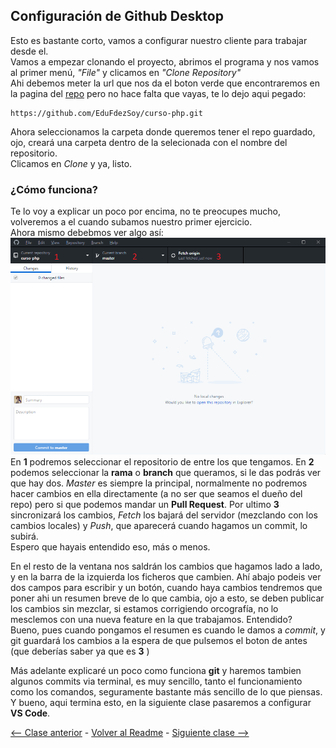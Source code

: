 ## Configuración de Github Desktop

Esto es bastante corto, vamos a configurar nuestro cliente para trabajar desde el.  
Vamos a empezar clonando el proyecto, abrimos el programa y nos vamos al primer menú, *"File"* y clicamos en *"Clone Repository"*  
Ahi debemos meter la url que nos da el boton verde que encontraremos en la pagina del [repo](https://github.com/EduFdezSoy/curso-php) pero no hace falta que vayas, te lo dejo aqui pegado:

```
https://github.com/EduFdezSoy/curso-php.git
```

Ahora seleccionamos la carpeta donde queremos tener el repo guardado, ojo, creará una carpeta dentro de la selecionada con el nombre del repositorio.  
Clicamos en *Clone* y ya, listo.  

### ¿Cómo funciona?
Te lo voy a explicar un poco por encima, no te preocupes mucho, volveremos a el cuando subamos nuestro primer ejercicio.  
Ahora mismo debebmos ver algo así:  
![Github Desktop Image](https://raw.githubusercontent.com/EduFdezSoy/curso-php/master/imagenes/github-desktop.png)  
En **1** podremos seleccionar el repositorio de entre los que tengamos. En **2** podemos seleccionar la **rama** o **branch** que queramos, si le das podrás ver que hay dos. *Master* es siempre la principal, normalmente no podremos hacer cambios en ella directamente (a no ser que seamos el dueño del repo) pero si que podemos mandar un **Pull Request**. Por ultimo **3** sincronizará los cambios, *Fetch* los bajará del servidor (mezclando con los cambios locales) y *Push*, que aparecerá cuando hagamos un commit, lo subirá.  
Espero que hayais entendido eso, más o menos.  

En el resto de la ventana nos saldrán los cambios que hagamos lado a lado, y en la barra de la izquierda los ficheros que cambien. Ahí abajo podeis ver dos campos para escribir y un botón, cuando haya cambios tendremos que poner ahi un resumen breve de lo que cambia, ojo a esto, se deben publicar los cambios sin mezclar, si estamos corrigiendo orcografía, no lo mesclemos con una nueva feature en la que trabajamos. Entendido?  
Bueno, pues cuando pongamos el resumen es cuando le damos a *commit*, y git guardará los cambios a la espera de que pulsemos el boton de antes (que deberías saber ya que es **3** )  

Más adelante explicaré un poco como funciona **git** y haremos tambien algunos commits via terminal, es muy sencillo, tanto el funcionamiento como los comandos, seguramente bastante más sencillo de lo que piensas.  
Y bueno, aqui termina esto, en la siguiente clase pasaremos a configurar **VS Code**.  

[<-- Clase anterior](https://github.com/EduFdezSoy/curso-php/blob/master/instalacion-ide.md#instalaci%C3%B3n-de-ide--git) - [Volver al Readme](https://github.com/EduFdezSoy/curso-php/blob/master/README.md#curso-php) - [Siguiente clase -->](https://github.com/EduFdezSoy/curso-php/blob/master/configuracion-ide.md)  